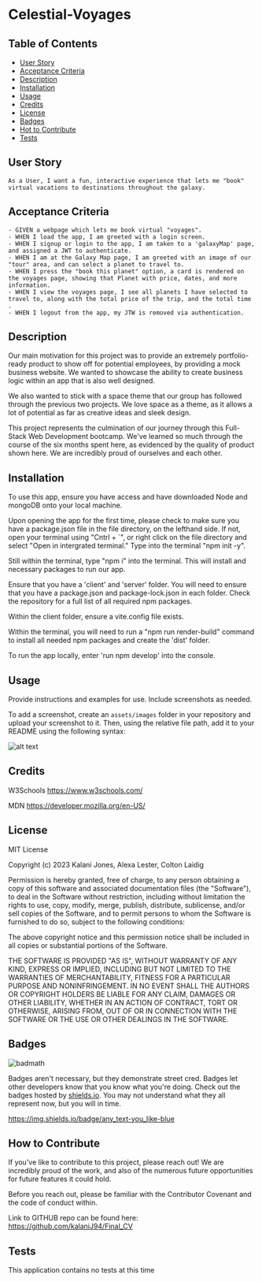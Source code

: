 # Celestial-Voyages

## Table of Contents 

- [User Story](#user-story)
- [Acceptance Criteria](#acceptance-criteria)
- [Description](#description)
- [Installation](#installation)
- [Usage](#usage)
- [Credits](#credits)
- [License](#license)
- [Badges](#badges)
- [Hot to Contribute](#how-to-contribute)
- [Tests](#tests)


## User Story
    As a User, I want a fun, interactive experience that lets me "book" virtual vacations to destinations throughout the galaxy. 

## Acceptance Criteria
    - GIVEN a webpage which lets me book virtual "voyages".
    - WHEN I load the app, I am greeted with a login screen. 
    - WHEN I signup or login to the app, I am taken to a 'galaxyMap' page, and assigned a JWT to authenticate. 
    - WHEN I am at the Galaxy Map page, I am greeted with an image of our "tour" area, and can select a planet to travel to. 
    - WHEN I press the "book this planet" option, a card is rendered on the voyages page, showing that Planet with price, dates, and more information. 
    - WHEN I view the voyages page, I see all planets I have selected to travel to, along with the total price of the trip, and the total time . 
    - WHEN I logout from the app, my JTW is removed via authentication. 
    

## Description
Our main motivation for this project was to provide an extremely portfolio-ready product to show off for potential employees, by providing a mock business website. We wanted to showcase the ability to create business logic within an app that is also well designed. 

We also wanted to stick with a space theme that our group has followed through the previous two projects. We love space as a theme, as it allows a lot of potential as far as creative ideas and sleek design. 

This project represents the culmination of our journey through this Full-Stack Web Development bootcamp. We've learned so much through the course of the six months spent here, as evidenced by the quality of product shown here. We are incredibly proud of ourselves and each other. 

## Installation

To use this app, ensure you have access and have downloaded Node and mongoDB onto your local machine.

Upon opening the app for the first time, please check to make sure you have a package.json file in the file directory, on the lefthand side. If not, open your terminal using "Cntrl + `", or right click on the file directory and select "Open in intergrated terminal." Type into the terminal "npm init -y".

Still within the terminal, type "npm i" into the terminal. This will install and necessary packages to run our app.

Ensure that you have a 'client' and 'server' folder. You will need to ensure that you have a package.json and package-lock.json in each folder. Check the repository for a full list of all required npm packages. 

Within the client folder, ensure a vite.config file exists. 

Within the terminal, you will need to run a "npm run render-build" command to install all needed npm packages and create the 'dist' folder. 

To run the app locally, enter 'run npm develop' into the console. 

## Usage

Provide instructions and examples for use. Include screenshots as needed.

To add a screenshot, create an `assets/images` folder in your repository and upload your screenshot to it. Then, using the relative file path, add it to your README using the following syntax:

![alt text](assets/images/screenshot.png)

## Credits

W3Schools https://www.w3schools.com/

MDN https://developer.mozilla.org/en-US/

## License
MIT License

Copyright (c) 2023 Kalani Jones, Alexa Lester, Colton Laidig

Permission is hereby granted, free of charge, to any person obtaining a copy
of this software and associated documentation files (the "Software"), to deal
in the Software without restriction, including without limitation the rights
to use, copy, modify, merge, publish, distribute, sublicense, and/or sell
copies of the Software, and to permit persons to whom the Software is
furnished to do so, subject to the following conditions:

The above copyright notice and this permission notice shall be included in all
copies or substantial portions of the Software.

THE SOFTWARE IS PROVIDED "AS IS", WITHOUT WARRANTY OF ANY KIND, EXPRESS OR
IMPLIED, INCLUDING BUT NOT LIMITED TO THE WARRANTIES OF MERCHANTABILITY,
FITNESS FOR A PARTICULAR PURPOSE AND NONINFRINGEMENT. IN NO EVENT SHALL THE
AUTHORS OR COPYRIGHT HOLDERS BE LIABLE FOR ANY CLAIM, DAMAGES OR OTHER
LIABILITY, WHETHER IN AN ACTION OF CONTRACT, TORT OR OTHERWISE, ARISING FROM,
OUT OF OR IN CONNECTION WITH THE SOFTWARE OR THE USE OR OTHER DEALINGS IN THE
SOFTWARE.

## Badges

![badmath](https://img.shields.io/github/languages/top/nielsenjared/badmath)

Badges aren't necessary, but they demonstrate street cred. Badges let other developers know that you know what you're doing. Check out the badges hosted by [shields.io](https://shields.io/). You may not understand what they all represent now, but you will in time.

https://img.shields.io/badge/any_text-you_like-blue


## How to Contribute

If you've like to contribute to this project, please reach out! We are incredibly proud of the work, and also of the numerous future opportunities for future features it could hold.

Before you reach out, please be familiar with the Contributor Covenant and the code of conduct within.

Link to GITHUB repo can be found here: https://github.com/kalaniJ94/Final_CV


## Tests

This application contains no tests at this time